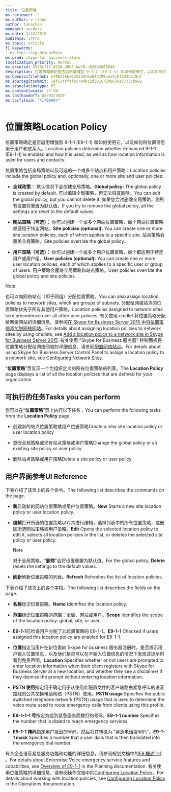 ```yaml
---
title: 位置策略
ms.reviewer: ''
ms.author: v-lanac
author: lanachin
manager: serdars
ms.date: 3/24/2015
audience: ITPro
ms.topic: article
f1.keywords:
- ms.lync.lscp.NcsLocMain
ms.prod: skype-for-business-itpro
localization_priority: Normal
ms.assetid: 5530cf17-4520-40b5-ba70-c62692685048
description: 位置策略确定是否启用增强型 9-1-1 (E9-1-1) 和如何使用它，以及如何将位置信息用于用户和联系人。
ms.openlocfilehash: e780256ba025328c6a84d709aaa4c6f522b219df
ms.sourcegitcommit: 19f534bfafbc74dbc2d381672b0650a3733cb982
ms.translationtype: MT
ms.contentlocale: zh-CN
ms.lasthandoff: 02/03/2020
ms.locfileid: "41700097"
---
```

# <a name="location-policy"></a><span data-ttu-id="0ce5a-103">位置策略</span><span class="sxs-lookup"><span data-stu-id="0ce5a-103">Location Policy</span></span>

<span data-ttu-id="0ce5a-104">位置策略确定是否启用增强型 9-1-1 (E9-1-1) 和如何使用它，以及如何将位置信息用于用户和联系人。</span><span class="sxs-lookup"><span data-stu-id="0ce5a-104">Location policies determine whether Enhanced 9-1-1 (E9-1-1) is enabled and how it is used, as well as how location information is used for users and contacts.</span></span>

<span data-ttu-id="0ce5a-105">位置策略包括全局策略以及可选的一个或多个站点和用户策略：</span><span class="sxs-lookup"><span data-stu-id="0ce5a-105">Location policies include the global policy and, optionally, one or more site and user policies:</span></span>

- <span data-ttu-id="0ce5a-106">**全球政策：** 默认情况下会创建全局策略。</span><span class="sxs-lookup"><span data-stu-id="0ce5a-106">**Global policy:** The global policy is created by default.</span></span> <span data-ttu-id="0ce5a-107">可以编辑全局策略，但无法将其删除。</span><span class="sxs-lookup"><span data-stu-id="0ce5a-107">You can edit the global policy, but you cannot delete it.</span></span> <span data-ttu-id="0ce5a-108">如果您尝试删除全局策略，则所有设置将重置为默认值。</span><span class="sxs-lookup"><span data-stu-id="0ce5a-108">If you try to remove the global policy, all the settings are reset to the default values.</span></span>

- <span data-ttu-id="0ce5a-109">**网站策略（可选）：** 你可以创建一个或多个网站位置策略，每个网站位置策略都适用于特定网站。</span><span class="sxs-lookup"><span data-stu-id="0ce5a-109">**Site policies (optional):** You can create one or more site location policies, each of which applies to a specific site.</span></span> <span data-ttu-id="0ce5a-110">站点策略会覆盖全局策略。</span><span class="sxs-lookup"><span data-stu-id="0ce5a-110">Site policies override the global policy.</span></span>

- <span data-ttu-id="0ce5a-111">**用户策略（可选）：** 你可以创建一个或多个用户位置策略，每个都适用于特定用户或用户组。</span><span class="sxs-lookup"><span data-stu-id="0ce5a-111">**User policies (optional):** You can create one or more user location policies, each of which applies to a specific user or group of users.</span></span> <span data-ttu-id="0ce5a-112">用户策略会覆盖全局策略和站点策略。</span><span class="sxs-lookup"><span data-stu-id="0ce5a-112">User policies override the global policy and site policies.</span></span>

> [!NOTE]
> <span data-ttu-id="0ce5a-113">也可以向网络站点（即子网组）分配位置策略。</span><span class="sxs-lookup"><span data-stu-id="0ce5a-113">You can also assign location policies to network sites, which are groups of subnets.</span></span> <span data-ttu-id="0ce5a-114">分配给网络站点的位置策略优先于所有其他用户策略。</span><span class="sxs-lookup"><span data-stu-id="0ce5a-114">Location policies assigned to network sites take precedence over all other user policies.</span></span> <span data-ttu-id="0ce5a-115">有关使用 cmdlet 将位置策略分配给网络网站的详细信息，请参阅[在 Skype for Business Server 2015 中将位置策略添加到网络网站](../../deploy/deploy-enterprise-voice/add-a-location-policy-to-a-network-site.md)。</span><span class="sxs-lookup"><span data-stu-id="0ce5a-115">For details about assigning location policies to network sites by using cmdlets, see [Add a location policy to a network site in Skype for Business Server 2015](../../deploy/deploy-enterprise-voice/add-a-location-policy-to-a-network-site.md).</span></span> <span data-ttu-id="0ce5a-116">有关使用 "Skype for Business 服务器" 控制面板将位置策略分配给网络网站的详细信息，请参阅[配置网络站点](https://technet.microsoft.com/library/358aa08a-c5bc-45fc-8017-19e6202f88c5.aspx)。</span><span class="sxs-lookup"><span data-stu-id="0ce5a-116">For details about using Skype for Business Server Control Panel to assign a location policy to a network site, see [Configuring Network Sites](https://technet.microsoft.com/library/358aa08a-c5bc-45fc-8017-19e6202f88c5.aspx).</span></span>

<span data-ttu-id="0ce5a-117">“**位置策略**”页显示一个为组织定义的所有位置策略的列表。</span><span class="sxs-lookup"><span data-stu-id="0ce5a-117">The **Location Policy** page displays a list of all the location policies that are defined for your organization.</span></span>

## <a name="tasks-you-can-perform"></a><span data-ttu-id="0ce5a-118">可执行的任务</span><span class="sxs-lookup"><span data-stu-id="0ce5a-118">Tasks you can perform</span></span>

<span data-ttu-id="0ce5a-119">您可以在“**位置策略**”页上执行以下任务：</span><span class="sxs-lookup"><span data-stu-id="0ce5a-119">You can perform the following tasks from the **Location Policy** page:</span></span>

- <span data-ttu-id="0ce5a-120">创建新的站点位置策略或用户位置策略</span><span class="sxs-lookup"><span data-stu-id="0ce5a-120">Create a new site location policy or user location policy</span></span>

- <span data-ttu-id="0ce5a-121">更改全局策略或现有站点策略或用户策略</span><span class="sxs-lookup"><span data-stu-id="0ce5a-121">Change the global policy or an existing site policy or user policy</span></span>

- <span data-ttu-id="0ce5a-122">删除站点策略或用户策略</span><span class="sxs-lookup"><span data-stu-id="0ce5a-122">Delete a site policy or user policy</span></span>

## <a name="ui-reference"></a><span data-ttu-id="0ce5a-123">用户界面参考</span><span class="sxs-lookup"><span data-stu-id="0ce5a-123">UI Reference</span></span>

<span data-ttu-id="0ce5a-124">下表介绍了该页上的各个命令。</span><span class="sxs-lookup"><span data-stu-id="0ce5a-124">The following list describes the commands on the page.</span></span>

- <span data-ttu-id="0ce5a-125">**新**启动新的网站位置策略或用户位置策略。</span><span class="sxs-lookup"><span data-stu-id="0ce5a-125">**New** Starts a new site location policy or user location policy.</span></span>

- <span data-ttu-id="0ce5a-126">**编辑**打开所选的位置策略以对其进行编辑，选择列表中的所有位置策略，或删除所选网站策略或用户策略。</span><span class="sxs-lookup"><span data-stu-id="0ce5a-126">**Edit** Opens the selected location policy to edit it, selects all location policies in the list, or deletes the selected site policy or user policy.</span></span>

    > [!NOTE]
    > <span data-ttu-id="0ce5a-127">对于全局策略，“**删除**”会将设置重置为默认值。</span><span class="sxs-lookup"><span data-stu-id="0ce5a-127">For the global policy, **Delete** resets the settings to the default values.</span></span>

- <span data-ttu-id="0ce5a-128">**刷新**刷新位置策略的列表。</span><span class="sxs-lookup"><span data-stu-id="0ce5a-128">**Refresh** Refreshes the list of location policies.</span></span>

<span data-ttu-id="0ce5a-129">下表介绍了该页上的各个字段。</span><span class="sxs-lookup"><span data-stu-id="0ce5a-129">The following list describes the fields on the page.</span></span>

- <span data-ttu-id="0ce5a-130">**名称**标识位置策略。</span><span class="sxs-lookup"><span data-stu-id="0ce5a-130">**Name** Identifies the location policy.</span></span>

- <span data-ttu-id="0ce5a-131">**范围**标识位置策略的范围：全局、网站或用户。</span><span class="sxs-lookup"><span data-stu-id="0ce5a-131">**Scope** Identifies the scope of the location policy: global, site, or user.</span></span>

- <span data-ttu-id="0ce5a-132">**E9-1-1**已检查用户分配了此位置策略的 E9-1-1。</span><span class="sxs-lookup"><span data-stu-id="0ce5a-132">**E9-1-1** Checked if users assigned this location policy are enabled for E9-1-1.</span></span>

- <span data-ttu-id="0ce5a-133">**位置**指定当用户在新位置向 Skype for business 服务器注册时，是否提示用户输入位置信息，以及他们是否可以在不输入位置信息的情况下发现该提示时看到免责声明。</span><span class="sxs-lookup"><span data-stu-id="0ce5a-133">**Location** Specifies whether or not users are prompted to enter location information when their client registers with Skype for Business Server at a new location, and whether they see a disclaimer if they dismiss the prompt without entering location information.</span></span>

- <span data-ttu-id="0ce5a-134">**PSTN 使用**指定用于确定用于从使用此配置文件的客户端路由紧急呼叫的语音路线的公共交换电话网络（PSTN）使用。</span><span class="sxs-lookup"><span data-stu-id="0ce5a-134">**PSTN usage** Specifies the public switched telephone network (PSTN) usage that is used to determine the voice route used to route emergency calls from clients using this profile.</span></span>

- <span data-ttu-id="0ce5a-135">**E9-1-1-1 号**指定为达到紧急服务而拨打的号码。</span><span class="sxs-lookup"><span data-stu-id="0ce5a-135">**E9-1-1 number** Specifies the number that is dialed to reach emergency services.</span></span>

- <span data-ttu-id="0ce5a-136">**E9-1-1 掩码**指定用户拨出的号码，然后将其转换为 "紧急电话拨号码"。</span><span class="sxs-lookup"><span data-stu-id="0ce5a-136">**E9-1-1 mask** Specifies a number that a user dials that is then translated into the emergency dial number.</span></span>

<span data-ttu-id="0ce5a-137">有关企业语音紧急服务功能和功能的详细信息，请参阅规划文档中的[E9 概述 1-1](https://technet.microsoft.com/library/c01e6774-bc9f-4c5b-a60b-478b7317b2b7.aspx) 。</span><span class="sxs-lookup"><span data-stu-id="0ce5a-137">For details about Enterprise Voice emergency service features and capabilities, see [Overview of E9-1-1](https://technet.microsoft.com/library/c01e6774-bc9f-4c5b-a60b-478b7317b2b7.aspx) in the Planning documentation.</span></span> <span data-ttu-id="0ce5a-138">有关使用位置策略的详细信息，请参阅操作文档中的[Configuring Location Policy](https://technet.microsoft.com/library/14e41bcb-ea0a-49c2-99b3-1f61fc34416d.aspx)。</span><span class="sxs-lookup"><span data-stu-id="0ce5a-138">For details about working with location policies, see [Configuring Location Policy](https://technet.microsoft.com/library/14e41bcb-ea0a-49c2-99b3-1f61fc34416d.aspx) in the Operations documentation.</span></span>


